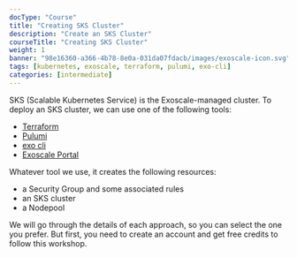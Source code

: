 ```yaml
---
docType: "Course"
title: "Creating SKS Cluster"
description: "Create an SKS Cluster"
courseTitle: "Creating SKS Cluster"
weight: 1
banner: "98e16360-a366-4b78-8e0a-031da07fdacb/images/exoscale-icon.svg"
tags: [kubernetes, exoscale, terraform, pulumi, exo-cli]
categories: [intermediate]
---
```


SKS (Scalable Kubernetes Service) is the Exoscale-managed cluster. To deploy an SKS cluster, we can use one of the 
following tools:

- [Terraform](https://terraform.com)
- [Pulumi](https://pulumi.com)
- [exo cli](https://github.com/exoscale/cli)
- [Exoscale Portal](https://exoscale.com)

Whatever tool we use, it creates the following resources:

- a Security Group and some associated rules
- an SKS cluster
- a Nodepool

We will go through the details of each approach, so you can select the one you prefer. But first, you need to create an account and get free credits to follow this workshop.